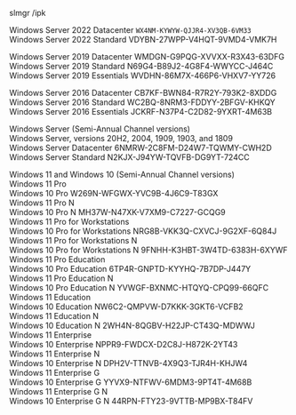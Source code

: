 slmgr /ipk <product key>

Windows Server 2022 Datacenter		        `WX4NM-KYWYW-QJJR4-XV3QB-6VM33`  
Windows Server 2022 Standard		          VDYBN-27WPP-V4HQT-9VMD4-VMK7H  
  
Windows Server 2019 Datacenter		        WMDGN-G9PQG-XVVXX-R3X43-63DFG  
Windows Server 2019 Standard		          N69G4-B89J2-4G8F4-WWYCC-J464C  
Windows Server 2019 Essentials		        WVDHN-86M7X-466P6-VHXV7-YY726  
  
Windows Server 2016 Datacenter		        CB7KF-BWN84-R7R2Y-793K2-8XDDG  
Windows Server 2016 Standard		          WC2BQ-8NRM3-FDDYY-2BFGV-KHKQY  
Windows Server 2016 Essentials		        JCKRF-N37P4-C2D82-9YXRT-4M63B  
  
Windows Server (Semi-Annual Channel versions)  
Windows Server, versions 20H2, 2004, 1909, 1903, and 1809  
Windows Server Datacenter			          6NMRW-2C8FM-D24W7-TQWMY-CWH2D  
Windows Server Standard			            N2KJX-J94YW-TQVFB-DG9YT-724CC  
  
Windows 11 and Windows 10 (Semi-Annual Channel versions)  
Windows 11 Pro  
Windows 10 Pro					                W269N-WFGWX-YVC9B-4J6C9-T83GX  
Windows 11 Pro N  
Windows 10 Pro N					              MH37W-N47XK-V7XM9-C7227-GCQG9  
Windows 11 Pro for Workstations  
Windows 10 Pro for Workstations		      NRG8B-VKK3Q-CXVCJ-9G2XF-6Q84J  
Windows 11 Pro for Workstations N  
Windows 10 Pro for Workstations N	      9FNHH-K3HBT-3W4TD-6383H-6XYWF  
Windows 11 Pro Education  
Windows 10 Pro Education			          6TP4R-GNPTD-KYYHQ-7B7DP-J447Y  
Windows 11 Pro Education N  
Windows 10 Pro Education N			        YVWGF-BXNMC-HTQYQ-CPQ99-66QFC  
Windows 11 Education  
Windows 10 Education				            NW6C2-QMPVW-D7KKK-3GKT6-VCFB2  
Windows 11 Education N  
Windows 10 Education N			            2WH4N-8QGBV-H22JP-CT43Q-MDWWJ  
Windows 11 Enterprise  
Windows 10 Enterprise				            NPPR9-FWDCX-D2C8J-H872K-2YT43  
Windows 11 Enterprise N  
Windows 10 Enterprise N			            DPH2V-TTNVB-4X9Q3-TJR4H-KHJW4  
Windows 11 Enterprise G  
Windows 10 Enterprise G			            YYVX9-NTFWV-6MDM3-9PT4T-4M68B  
Windows 11 Enterprise G N  
Windows 10 Enterprise G N			          44RPN-FTY23-9VTTB-MP9BX-T84FV  
